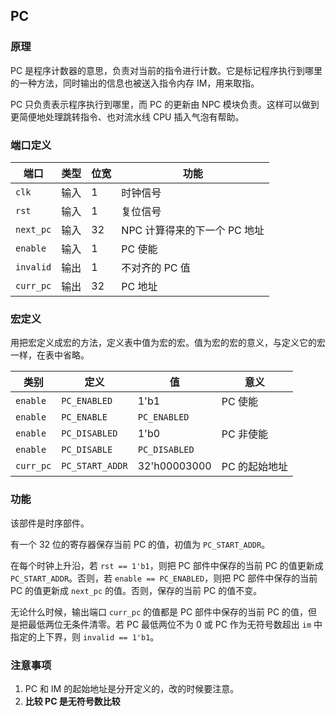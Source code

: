 ## PC

### 原理

PC 是程序计数器的意思，负责对当前的指令进行计数。它是标记程序执行到哪里的一种方法，同时输出的信息也被送入指令内存 IM，用来取指。

PC 只负责表示程序执行到哪里，而 PC 的更新由 NPC 模块负责。这样可以做到更简便地处理跳转指令、也对流水线 CPU 插入气泡有帮助。

### 端口定义

端口 | 类型 | 位宽 | 功能
--- | --- | --- | ---
`clk` | 输入 | 1 | 时钟信号
`rst` | 输入 | 1 | 复位信号
`next_pc` | 输入 | 32 | NPC 计算得来的下一个 PC 地址
`enable` | 输入 | 1 | PC 使能
`invalid` | 输出 | 1 | 不对齐的 PC 值
`curr_pc` | 输出 | 32 | PC 地址

### 宏定义

用把宏定义成宏的方法，定义表中值为宏的宏。值为宏的宏的意义，与定义它的宏一样，在表中省略。

类别 | 定义 | 值 | 意义
--- | --- | --- | ---
`enable` | `PC_ENABLED` | 1'b1 | PC 使能
`enable` | `PC_ENABLE` | `PC_ENABLED` | 
`enable` | `PC_DISABLED` | 1'b0 | PC 非使能
`enable` | `PC_DISABLE` | `PC_DISABLED` | 
`curr_pc` | `PC_START_ADDR` | 32'h00003000 | PC 的起始地址

### 功能

该部件是时序部件。

有一个 32 位的寄存器保存当前 PC 的值，初值为 `PC_START_ADDR`。

在每个时钟上升沿，若 `rst == 1'b1`，则把 PC 部件中保存的当前 PC 的值更新成 `PC_START_ADDR`。否则，若 `enable == PC_ENABLED`，则把 PC 部件中保存的当前 PC 的值更新成 `next_pc` 的值。否则，保存的当前 PC 的值不变。

无论什么时候，输出端口 `curr_pc` 的值都是 PC 部件中保存的当前 PC 的值，但是把最低两位无条件清零。若 PC 最低两位不为 0 或 PC 作为无符号数超出 `im` 中指定的上下界，则 `invalid == 1'b1`。

### 注意事项

1. PC 和 IM 的起始地址是分开定义的，改的时候要注意。
2. **比较 PC 是无符号数比较**

